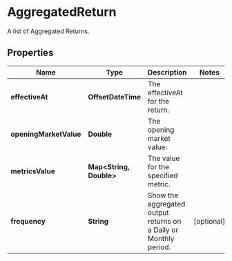 

# AggregatedReturn

A list of Aggregated Returns.

## Properties

Name | Type | Description | Notes
------------ | ------------- | ------------- | -------------
**effectiveAt** | **OffsetDateTime** | The effectiveAt for the return. | 
**openingMarketValue** | **Double** | The opening market value. | 
**metricsValue** | **Map&lt;String, Double&gt;** | The value for the specified metric. | 
**frequency** | **String** | Show the aggregated output returns on a Daily or Monthly period. |  [optional]



